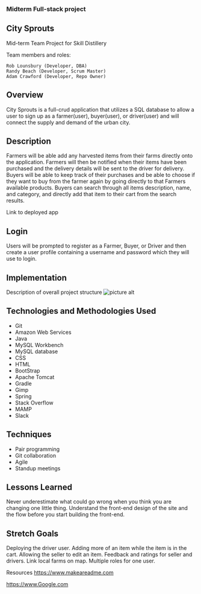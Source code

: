 ### Midterm Full-stack project


## City Sprouts
  Mid-term Team Project for Skill Distillery

  Team members and roles:

    Rob Lounsbury (Developer, DBA)
    Randy Beach (Developer, Scrum Master)
    Adam Crawford (Developer, Repo Owner)

## Overview

  City Sprouts is a full-crud application that utilizes a SQL database to allow a user to sign up as a farmer(user), buyer(user), or driver(user) and will connect the supply and demand of the urban city.

## Description

  Farmers will be able add any harvested items from their farms directly onto the application. Farmers will then be notified when their items have been purchased and the delivery details will be sent to the driver for delivery. Buyers will be able to keep track of their purchases and be able to choose if they want to buy from the farmer again by going directly to that Farmers available products. Buyers can search through all items description, name, and category, and directly add that item to their cart from the search results.



Link to deployed app

## Login
Users will be prompted to register as a Farmer, Buyer, or Driver and then create a user profile containing a username and password which they will use to login.

## Implementation
Description of overall project structure
![picture alt](~/Downloads/citysproutsERD.png)


## Technologies and Methodologies Used
* Git
* Amazon Web Services
* Java
* MySQL Workbench
* MySQL database
* CSS
* HTML
* BootStrap
* Apache Tomcat
* Gradle
* Gimp
* Spring
* Stack Overflow
* MAMP
* Slack

## Techniques
* Pair programming
* Git collaboration
* Agile
* Standup meetings

## Lessons Learned
  Never underestimate what could go wrong when you think you are changing one little thing. Understand the front-end design of the site and the flow before you start building the front-end.  

## Stretch Goals
  Deploying the driver user.
  Adding more of an item while the item is in the cart.
  Allowing the seller to edit an item.
  Feedback and ratings for seller and drivers.
  Link local farms on map.
  Multiple roles for one user.


Resources
https://www.makeareadme.com

https://www.Google.com

